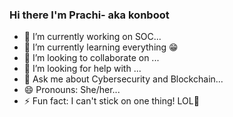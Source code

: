 ### Hi there I'm Prachi- aka konboot

- 🔭 I’m currently working on SOC...
- 🌱 I’m currently learning everything 😁
- 👯 I’m looking to collaborate on ...
- 🤔 I’m looking for help with ...
- 💬 Ask me about Cybersecurity and Blockchain...
- 😄 Pronouns: She/her...
- ⚡ Fun fact: I can't stick on one thing! LOL🤣

